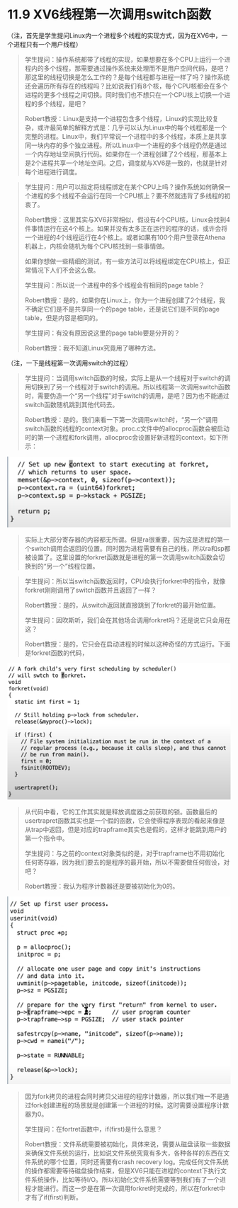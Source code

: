 # 11.9 XV6线程第一次调用switch函数

（注，首先是学生提问Linux内一个进程多个线程的实现方式，因为在XV6中，一个进程只有一个用户线程）

> 学生提问：操作系统都带了线程的实现，如果想要在多个CPU上运行一个进程内的多个线程，那需要通过操作系统来处理而不是用户空间代码，是吧？那这里的线程切换是怎么工作的？是每个线程都与进程一样了吗？操作系统还会遍历所有存在的线程吗？比如说我们有8个核，每个CPU核都会在多个进程的更多个线程之间切换。同时我们也不想只在一个CPU核上切换一个进程的多个线程，是吧？
>
> Robert教授：Linux是支持一个进程包含多个线程，Linux的实现比较复杂，或许最简单的解释方式是：几乎可以认为Linux中的每个线程都是一个完整的进程。Linux中，我们平常说一个进程中的多个线程，本质上是共享同一块内存的多个独立进程。所以Linux中一个进程的多个线程仍然是通过一个内存地址空间执行代码。如果你在一个进程创建了2个线程，那基本上是2个进程共享一个地址空间。之后，调度就与XV6是一致的，也就是针对每个进程进行调度。

> 学生提问：用户可以指定将线程绑定在某个CPU上吗？操作系统如何确保一个进程的多个线程不会运行在同一个CPU核上？要不然就违背了多线程的初衷了。
>
> Robert教授：这里其实与XV6非常相似，假设有4个CPU核，Linux会找到4件事情运行在这4个核上。如果并没有太多正在运行的程序的话，或许会将一个进程的4个线程运行在4个核上。或者如果有100个用户登录在Athena机器上，内核会随机为每个CPU核找到一些事情做。
>
> 如果你想做一些精细的测试，有一些方法可以将线程绑定在CPU核上，但正常情况下人们不会这么做。
>
> 学生提问：所以说一个进程中的多个线程会有相同的page table？
>
> Robert教授：是的，如果你在Linux上，你为一个进程创建了2个线程，我不确定它们是不是共享同一个的page table，还是说它们是不同的page table，但是内容是相同的。
>
> 学生提问：有没有原因说这里的page table要是分开的？
>
> Robert教授：我不知道Linux究竟用了哪种方法。

（注，一下是线程第一次调用switch的过程）

> 学生提问：当调用switch函数的时候，实际上是从一个线程对于switch的调用切换到了另一个线程对于switch的调用。所以线程第一次调用switch函数时，需要伪造一个“另一个线程”对于switch的调用，是吧？因为也不能通过switch函数随机跳到其他代码去。
>
> Robert教授：是的。我们来看一下第一次调用switch时，“另一个”调用switch函数的线程的context对象。proc.c文件中的allocproc函数会被启动时的第一个进程和fork调用，allocproc会设置好新进程的context，如下所示：

![](../.gitbook/assets/image%20%28460%29.png)

> 实际上大部分寄存器的内容都无所谓。但是ra很重要，因为这是进程的第一个switch调用会返回的位置。同时因为进程需要有自己的栈，所以ra和sp都被设置了。这里设置的forkret函数就是进程的第一次调用switch函数会切换到的“另一个”线程位置。

> 学生提问：所以当switch函数返回时，CPU会执行forkret中的指令，就像forkret刚刚调用了switch函数并且返回了一样？
>
> Robert教授：是的，从switch返回就直接跳到了forkret的最开始位置。
>
> 学生提问：因吹斯听，我们会在其他场合调用forkret吗？还是说它只会用在这？
>
> Robert教授：是的，它只会在启动进程的时候以这种奇怪的方式运行。下面是forkret函数的代码，

![](../.gitbook/assets/image%20%28470%29.png)

> 从代码中看，它的工作其实就是释放调度器之前获取的锁。函数最后的usertrapret函数其实也是一个假的函数，它会使得程序表现的看起来像是从trap中返回，但是对应的trapframe其实也是假的，这样才能跳到用户的第一个指令中。
>
> 学生提问：与之前的context对象类似的是，对于trapframe也不用初始化任何寄存器，因为我们要去的是程序的最开始，所以不需要做任何假设，对吧？
>
> Robert教授：我认为程序计数器还是要被初始化为0的。

![](../.gitbook/assets/image%20%28543%29.png)

> 因为fork拷贝的进程会同时拷贝父进程的程序计数器，所以我们唯一不是通过fork创建进程的场景就是创建第一个进程的时候。这时需要设置程序计数器为0。
>
> 学生提问：在fortret函数中，if\(first\)是什么意思？
>
> Robert教授：文件系统需要被初始化，具体来说，需要从磁盘读取一些数据来确保文件系统的运行，比如说文件系统究竟有多大，各种各样的东西在文件系统的哪个位置，同时还需要有crash recovery log。完成任何文件系统的操作都需要等待磁盘操作结束，但是XV6只能在进程的context下执行文件系统操作，比如等待I/O。所以初始化文件系统需要等到我们有了一个进程才能进行。而这一步是在第一次调用forkret时完成的，所以在forkret中才有了if\(first\)判断。

